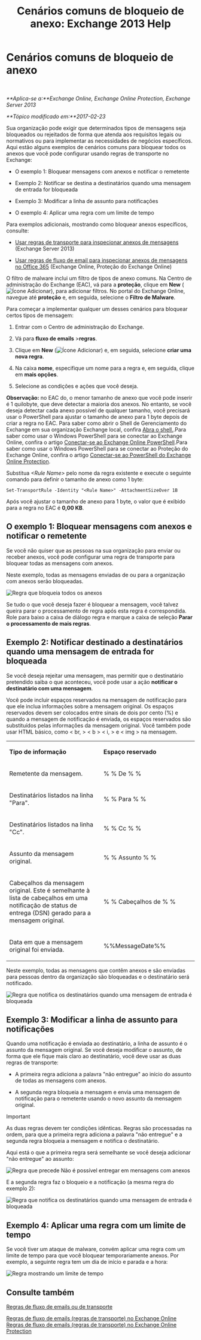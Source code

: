 ﻿---
title: 'Cenários comuns de bloqueio de anexo: Exchange 2013 Help'
TOCTitle: Cenários comuns de bloqueio de anexo
ms:assetid: 5c576439-d55b-4c7f-90ed-a7f72cbb16c2
ms:mtpsurl: https://technet.microsoft.com/pt-br/library/Dn950026(v=EXCHG.150)
ms:contentKeyID: 65210901
ms.date: 05/22/2018
mtps_version: v=EXCHG.150
ms.translationtype: MT
---

# Cenários comuns de bloqueio de anexo

 

_**Aplica-se a:**Exchange Online, Exchange Online Protection, Exchange Server 2013_

_**Tópico modificado em:**2017-02-23_

Sua organização pode exigir que determinados tipos de mensagens seja bloqueados ou rejeitados de forma que atenda aos requisitos legais ou normativos ou para implementar as necessidades de negócios específicos. Aqui estão alguns exemplos de cenários comuns para bloquear todos os anexos que você pode configurar usando regras de transporte no Exchange:

  -  O exemplo 1: Bloquear mensagens com anexos e notificar o remetente

  -  Exemplo 2: Notificar se destina a destinatários quando uma mensagem de entrada for bloqueada

  -  Exemplo 3: Modificar a linha de assunto para notificações

  -  O exemplo 4: Aplicar uma regra com um limite de tempo

Para exemplos adicionais, mostrando como bloquear anexos específicos, consulte:

  - [Usar regras de transporte para inspecionar anexos de mensagens](use-transport-rules-to-inspect-message-attachments-exchange-2013-help.md) (Exchange Server 2013)

  - [Usar regras de fluxo de email para inspecionar anexos de mensagens no Office 365](https://technet.microsoft.com/pt-br/library/jj919236\(v=exchg.150\)) (Exchange Online, Proteção do Exchange Online)

O filtro de malware inclui um filtro de tipos de anexo comuns. Na Centro de administração do Exchange (EAC), vá para a **proteção**, clique em **New** (![Ícone Adicionar](images/JJ218640.c1e75329-d6d7-4073-a27d-498590bbb558(EXCHG.150).gif "Ícone Adicionar")), para adicionar filtros. No portal do Exchange Online, navegue até **proteção** e, em seguida, selecione o **Filtro de Malware**.

Para começar a implementar qualquer um desses cenários para bloquear certos tipos de mensagem:

1.  Entrar com o Centro de administração do Exchange.

2.  Vá para **fluxo de emails** \>**regras**.

3.  Clique em **New** (![Ícone Adicionar](images/JJ218640.c1e75329-d6d7-4073-a27d-498590bbb558(EXCHG.150).gif "Ícone Adicionar")) e, em seguida, selecione **criar uma nova regra**.

4.  Na caixa **nome**, especifique um nome para a regra e, em seguida, clique em **mais opções**.

5.  Selecione as condições e ações que você deseja.

**Observação:** no EAC do, o menor tamanho de anexo que você pode inserir é 1 quilobyte, que deve detectar a maioria dos anexos. No entanto, se você deseja detectar cada anexo possível de qualquer tamanho, você precisará usar o PowerShell para ajustar o tamanho de anexo para 1 byte depois de criar a regra no EAC. Para saber como abrir o Shell de Gerenciamento do Exchange em sua organização Exchange local, confira [Abra o shell.](https://technet.microsoft.com/pt-br/library/dd638134\(v=exchg.150\)).Para saber como usar o Windows PowerShell para se conectar ao Exchange Online, confira o artigo [Conectar-se ao Exchange Online PowerShell](https://go.microsoft.com/fwlink/p/?linkid=396554).Para saber como usar o Windows PowerShell para se conectar ao Proteção do Exchange Online, confira o artigo [Conectar-se ao PowerShell do Exchange Online Protection](https://go.microsoft.com/fwlink/p/?linkid=627290).

Substitua *\<Rule Name\>* pelo nome da regra existente e execute o seguinte comando para definir o tamanho de anexo como 1 byte:

    Set-TransportRule -Identity "<Rule Name>" -AttachmentSizeOver 1B

Após você ajustar o tamanho de anexo para 1 byte, o valor que é exibido para a regra no EAC é **0,00 KB**.

## O exemplo 1: Bloquear mensagens com anexos e notificar o remetente

Se você não quiser que as pessoas na sua organização para enviar ou receber anexos, você pode configurar uma regra de transporte para bloquear todas as mensagens com anexos.

Neste exemplo, todas as mensagens enviadas de ou para a organização com anexos serão bloqueadas.

![Regra que bloqueia todos os anexos](images/Dn950026.38094183-166f-4ba5-a9cf-242e7d0f4e04(EXCHG.150).png "Regra que bloqueia todos os anexos")

Se tudo o que você deseja fazer é bloquear a mensagem, você talvez queira parar o processamento de regra após esta regra é correspondida. Role para baixo a caixa de diálogo regra e marque a caixa de seleção **Parar o processamento de mais regras**.

## Exemplo 2: Notificar destinado a destinatários quando uma mensagem de entrada for bloqueada

Se você deseja rejeitar uma mensagem, mas permitir que o destinatário pretendido saiba o que aconteceu, você pode usar a ação **notificar o destinatário com uma mensagem**.

Você pode incluir espaços reservados na mensagem de notificação para que ele inclua informações sobre a mensagem original. Os espaços reservados devem ser colocados entre sinais de dois por cento (%) e quando a mensagem de notificação é enviada, os espaços reservados são substituídos pelas informações da mensagem original. Você também pode usar HTML básico, como \< br, \> \< b \> \< i, \> e \< img \> na mensagem.


<table>
<colgroup>
<col style="width: 50%" />
<col style="width: 50%" />
</colgroup>
<tbody>
<tr class="odd">
<td><p><strong>Tipo de informação</strong></p></td>
<td><p><strong>Espaço reservado</strong></p></td>
</tr>
<tr class="even">
<td><p>Remetente da mensagem.</p></td>
<td><p>% % De % %</p></td>
</tr>
<tr class="odd">
<td><p>Destinatários listados na linha &quot;Para&quot;.</p></td>
<td><p>% % Para % %</p></td>
</tr>
<tr class="even">
<td><p>Destinatários listados na linha &quot;Cc&quot;.</p></td>
<td><p>% % Cc % %</p></td>
</tr>
<tr class="odd">
<td><p>Assunto da mensagem original.</p></td>
<td><p>% % Assunto % %</p></td>
</tr>
<tr class="even">
<td><p>Cabeçalhos da mensagem original. Este é semelhante à lista de cabeçalhos em uma notificação de status de entrega (DSN) gerado para a mensagem original.</p></td>
<td><p>% % Cabeçalhos de % %</p></td>
</tr>
<tr class="odd">
<td><p>Data em que a mensagem original foi enviada.</p></td>
<td><p>%%MessageDate%%</p></td>
</tr>
</tbody>
</table>


Neste exemplo, todas as mensagens que contêm anexos e são enviadas para pessoas dentro da organização são bloqueadas e o destinatário será notificado.

![Regra que notifica os destinatários quando uma mensagem de entrada é bloqueada](images/Dn950026.f9a14733-d68a-4528-a736-206325881c47(EXCHG.150).png "Regra que notifica os destinatários quando uma mensagem de entrada é bloqueada")

## Exemplo 3: Modificar a linha de assunto para notificações

Quando uma notificação é enviada ao destinatário, a linha de assunto é o assunto da mensagem original. Se você deseja modificar o assunto, de forma que ele fique mais claro ao destinatário, você deve usar as duas regras de transporte:

  - A primeira regra adiciona a palavra "não entregue" ao início do assunto de todas as mensagens com anexos.

  - A segunda regra bloqueia a mensagem e envia uma mensagem de notificação para o remetente usando o novo assunto da mensagem original.


> [!IMPORTANT]
> As duas regras devem ter condições idênticas. Regras são processadas na ordem, para que a primeira regra adiciona a palavra "não entregue" e a segunda regra bloqueia a mensagem e notifica o destinatário.



Aqui está o que a primeira regra será semelhante se você deseja adicionar "não entregue" ao assunto:

![Regra que precede Não é possível entregar em mensagens com anexos](images/Dn950026.2552b0bd-c69d-48b4-9e69-267fcaf20e70(EXCHG.150).png "Regra que precede Não é possível entregar em mensagens com anexos")

E a segunda regra faz o bloqueio e a notificação (a mesma regra do exemplo 2):

![Regra que notifica os destinatários quando uma mensagem de entrada é bloqueada](images/Dn950026.f9a14733-d68a-4528-a736-206325881c47(EXCHG.150).png "Regra que notifica os destinatários quando uma mensagem de entrada é bloqueada")

## Exemplo 4: Aplicar uma regra com um limite de tempo

Se você tiver um ataque de malware, convém aplicar uma regra com um limite de tempo para que você bloquear temporariamente anexos. Por exemplo, a seguinte regra tem um dia de início e parada e a hora:

![Regra mostrando um limite de tempo](images/Dn950026.bdc8c4d8-72fa-4c5b-97f2-5fe76d50e643(EXCHG.150).png "Regra mostrando um limite de tempo")

## Consulte também


[Regras de fluxo de emails ou de transporte](mail-flow-rules-transport-rules-in-exchange-2013-exchange-2013-help.md)  


[Regras de fluxo de emails (regras de transporte) no Exchange Online](https://technet.microsoft.com/pt-br/library/jj919238\(v=exchg.150\))  
[Regras de fluxo de emails (regras de transporte) no Exchange Online Protection](https://technet.microsoft.com/pt-br/library/dn271424\(v=exchg.150\))

